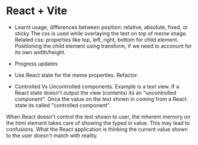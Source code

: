 # React + Vite

* Learnt usage, differences between position: relative, absolute, fixed, or sticky
The css is used while overlaying the text on top of meme image.
Related css: properties like top, left, right, bottom for child element. 
Positioning the child element using transform, if we need to acconunt for its own width/height.

* Progress updates
- Use React state for the meme properties. Refactor.

- Controlled Vs Uncontrolled components.
Example is a text view. If a React state doesn't output the view (contents) its an "uncontrolled component".
Once the value on the text shown in coming from a React state its called "controlled component".

When React doesn't control the text shown to user, the inherent memory on the html element takes care of showing the typed in value. This may lead to confusions. What the React application is thinking the current value shown to the user doesn't match with reality.